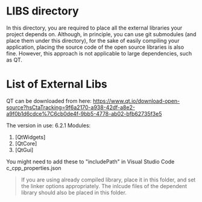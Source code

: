 # LIBS directory

In this directory, you are required to place all the external libraries your project depends on.
Although, in principle, you can use git submodules (and place them under this directory),
for the sake of easily compiling your application, placing the source code of the
open source libraries is also fine. However, this approach is not applicable to
large dependencies, such as QT.

# List of External Libs

QT can be downloaded from here: https://www.qt.io/download-open-source?hsCtaTracking=9f6a2170-a938-42df-a8e2-a9f0b1d6cdce%7C6cb0de4f-9bb5-4778-ab02-bfb62735f3e5

The version in use: 6.2.1
Modules:

1. [QtWidgets]
2. [QtCore]
3. [QtGui]

You might need to add these to "includePath" in Visual Studio Code c_cpp_properties.json

> If you are using already compiled library, place it in this folder, and set the linker options appropriately.
> The inlcude files of the dependent library should also be placed in this folder.
